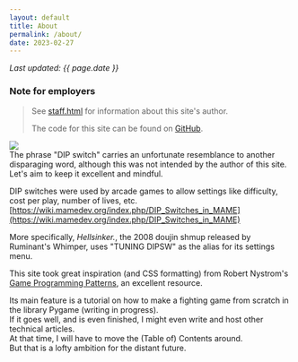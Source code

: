 ```yaml
---
layout: default
title: About
permalink: /about/
date: 2023-02-27
---
```

*Last updated: {{ page.date }}*

### Note for employers

> See [staff.html](/staff.html) for information about this site's author.
>
> The code for this site can be found on [GitHub](https://github.com/tuningdipsw/tuningdipsw.github.io).

<img src="../assets/images/ako-sleep.png">

<aside name="dipswitch">
The phrase "DIP switch" carries an unfortunate resemblance to another disparaging word,
although this was not intended by the author of this site. Let's aim to keep it excellent and mindful.
</aside>

DIP switches were used by arcade games to allow settings like difficulty, cost per play, number of lives, etc.
[https://wiki.mamedev.org/index.php/DIP_Switches_in_MAME](https://wiki.mamedev.org/index.php/DIP_Switches_in_MAME)

More specifically, *Hellsinker.*, the 2008 doujin shmup released by Ruminant's Whimper,
uses "TUNING DIPSW" as the alias for its settings menu.

This site took great inspiration (and CSS formatting) from
Robert Nystrom's [Game Programming Patterns](https://gameprogrammingpatterns.com/contents.html), an
excellent resource.

Its main feature is a tutorial on how to make a fighting game from scratch in the library Pygame (writing in progress).  
If it goes well, and is even finished, I might even write and host other technical articles.  
At that time, I will have to move the (Table of) Contents around.  
But that is a lofty ambition for the distant future.
